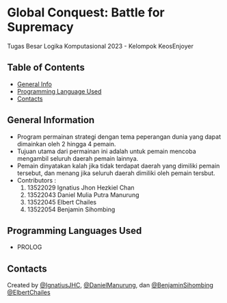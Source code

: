 # Global Conquest: Battle for Supremacy

Tugas Besar Logika Komputasional 2023 - Kelompok KeosEnjoyer

## Table of Contents

- [General Info](#general-information)
- [Programming Language Used](#languages)
- [Contacts](#contact)

## General Information <a name="general-information"></a>

- Program permainan strategi dengan tema peperangan dunia yang dapat dimainkan oleh 2 hingga 4 pemain.
- Tujuan utama dari permainan ini adalah untuk pemain mencoba mengambil seluruh daerah pemain lainnya.
- Pemain dinyatakan kalah jika tidak terdapat daerah yang dimiliki pemain tersebut, dan menang jika seluruh daerah dimiliki oleh pemain tersbut.
- Contributors :
  1. 13522029 Ignatius Jhon Hezkiel Chan
  2. 13522043 Daniel Mulia Putra Manurung
  3. 13522045 Elbert Chailes
  4. 13522054 Benjamin Sihombing

## Programming Languages Used <a name="languages"></a>

- PROLOG

## Contacts <a name="contact"></a>

Created by [@IgnatiusJHC](https://github.com/chankiel), [@DanielManurung](https://github.com/Gryphuss), dan [@BenjaminSihombing](https://github.com/Bbennn) [@ElbertChailes](https://github.com/ChaiGans)
